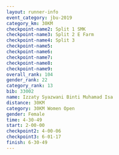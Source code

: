 ```yaml
---
layout: runner-info 
event_category: jbu-2019 
category_km: 30KM 
checkpoint-name2: Split 1 SMK 
checkpoint-name3: Split 2 E Farm 
checkpoint-name4: Split 3 
checkpoint-name5: 
checkpoint-name6: 
checkpoint-name7: 
checkpoint-name8: 
checkpoint-name9: 
overall_rank: 104
gender_rank: 22
category_rank: 13
bib: 33002
name: Izzaty Syazwani Binti Muhamad Isa
distance: 30KM
category: 30KM Women Open
gender: Female
time: 4-30-49
start: 2-00-00
checkpoint2: 4-00-06
checkpoint3: 6-01-17
finish: 6-30-49
---
```

